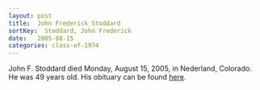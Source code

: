 ```yaml
---
layout: post
title:  John Frederick Stoddard
sortKey:  Stoddard, John Frederick
date:   2005-08-15
categories: class-of-1974
---
```

John F. Stoddard died Monday, August 15, 2005, in Nederland, Colorado.  He was 49 years old.  His obituary can be found [here](http://tinyurl.com/m2vudbt).
